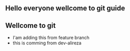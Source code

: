 ## Hello everyone wellcome to git guide
## Wellcome to git

- I'am adding this from feature branch
- this is comming from dev-alireza
